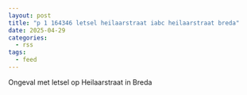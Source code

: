 ```yaml
---
layout: post
title: "p 1 164346 letsel heilaarstraat iabc heilaarstraat breda"
date: 2025-04-29
categories: 
  - rss
tags: 
  - feed
---
```


Ongeval met letsel op Heilaarstraat in Breda
